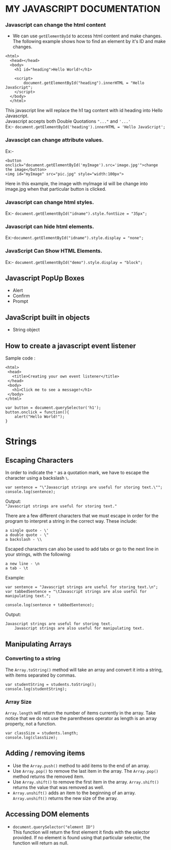 # MY JAVASCRIPT DOCUMENTATION

### Javascript can change the html content
- We can use ```getElementById``` to access html content and make changes. The following example shows how to find an element by it's ID and make changes.<br/>
```
<html>
  <head></head>
  <body>
    <h1 id="heading">Hello World!</h1>
    
    <script>
        document.getElementById("heading").innerHTML = "Hello JavaScript";
    </script>
  </body>
  </html>
 ``` 
 
 This javascript line will replace the h1 tag content with id heading into Hello Javascript.<br/>
 Javascript accepts both Double Quotations ```"..."``` and ```'...'``` <br/>
 Ex:- ```document.getElementById('heading').innerHTML = 'Hello JavaScript';```

### Javascipt can change attribute values.
  Ex:-  
  ```
  <button onclick="document.getElementById('myImage').src='image.jpg'">change the image</button>
  <img id="myImage" src="pic.jpg" style="width:100px">
  ```
  Here in this example, the image with myImage id will be change into image.jpg when that particular button is clicked.
### Javascript can change html styles.
   Ex:-     ```document.getElementById("idname").style.fontSize = "35px";```
### Javascript can hide html elements.
   Ex:-```document.getElementById("idname").style.display = "none";```
### JavaScript Can Show HTML Elements.
   Ex:- ```document.getElementById("demo").style.display = "block";```


## Javascript PopUp Boxes
 - Alert
 - Confirm
 - Prompt 
 
## JavaScript built in objects
 - String object

## How to create a javascript event listener
Sample code :
```
<html>
 <head>
   <title>Creating your own event listener</title>
 </head>
 <body>
   <h1>Click me to see a message!</h1>
 </body>
</html>
```
```
var button = document.querySelector('h1');
button.onclick = function(){
    alert("Hello World!");
}
```

# Strings
## Escaping Characters
In order to indicate the ```"``` as a quotation mark, we have to escape the character using a backslash ```\```.
```
var sentence = "\"Javascript strings are useful for storing text.\"";
console.log(sentence);
```
Output:<br/>
```"Javascript strings are useful for storing text."```<br/>

There are a few different characters that we must escape in order for the program to interpret a string in the correct way. These include:<br/>

```a single quote - \'```<br/>
```a double quote - \"```<br/>
```a backslash - \\```<br/>

Escaped characters can also be used to add tabs or go to the next line in your strings, with the following:<br/>

```a new line - \n```<br/>
```a tab - \t```<br/>

Example:
```
var sentence = "Javascript strings are useful for storing text.\n";
var tabbedSentence = "\tJavascript strings are also useful for manipulating text.";

console.log(sentence + tabbedSentence);
```
Output:
```
Javascript strings are useful for storing text.
	Javascript strings are also useful for manipulating text.
```

## Manipulating Arrays
### Converting to a string
The ```Array.toString()``` method will take an array and convert it into a string, with items separated by commas.
```
var studentString = students.toString();
console.log(studentString);
```

### Array Size
```Array.length``` will return the number of items currently in the array. Take notice that we do not use the parentheses operator as length is an array property, not a function.
```
var classSize = students.length;
console.log(classSize);
```
## Adding / removing items #
- Use the ```Array.push()``` method to add items to the end of an array.
- Use ```Array.pop()``` to remove the last item in the array. The ```Array.pop()``` method returns the removed item.
- Use ```Array.shift()``` to remove the first item in the array. ```Array.shift()``` returns the value that was removed as well.
- ```Array.unshift()``` adds an item to the beginning of an array. ```Array.unshift()``` returns the new size of the array.


## Accessing DOM elements 
- ```document.querySelector("element ID")```<br/>
This function will return the first element it finds with the selector provided. If no element is found using that particular selector, the function will return as null.
